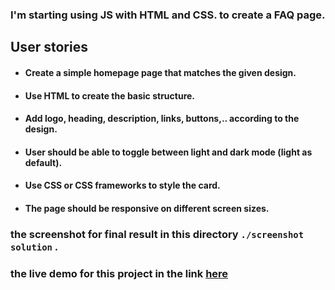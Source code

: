 ### I'm starting using JS with HTML and CSS. to create a FAQ page.

## User stories

- #### Create a simple homepage page that matches the given design.

- #### Use HTML to create the basic structure.

- #### Add logo, heading, description, links, buttons,.. according to the design.

- #### User should be able to toggle between light and dark mode (light as default).

- #### Use CSS or CSS frameworks to style the card.

- #### The page should be responsive on different screen sizes.

### the screenshot for final result in this directory `./screenshot solution` .

### the live demo for this project in the link <a href="" target="_blank">here</a>




